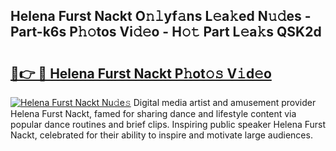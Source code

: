## Helena Furst Nackt O𝚗𝚕yf𝚊ns L𝚎a𝚔ed N𝚞𝚍es - Part-k6s P𝚑𝚘tos Vi𝚍𝚎o - H𝚘𝚝 Part L𝚎a𝚔s QSK2d

# <h2><a href="http://kf8ade.oniu.top/?m=Helena+Furst+Nackt">🔗👉 🔴 Helena Furst Nackt P𝚑ot𝚘𝚜 V𝚒d𝚎o</a></h2>

[![Helena Furst Nackt Nu𝚍e𝚜](https://i.imgur.com/0qMVB7G.gif)](http://kf8ade.oniu.top/?m=Helena+Furst+Nackt)
Digital media artist and amusement provider Helena Furst Nackt, famed for sharing dance and lifestyle content via popular dance routines and brief clips. Inspiring public speaker Helena Furst Nackt, celebrated for their ability to inspire and motivate large audiences.  
